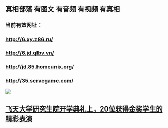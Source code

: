## 真相部落  有图文 有音频 有视频 有真相<br>
### 当前有效网址：<br>
### http://6.xy.z86.ru/<br>
### http://6.jd.qlbv.vn/<br>
### http://jd.85.homeunix.org/<br>
### http://35.servegame.com/<br>


<a href="http://6.jd.qlbv.vn/zx/" target="_blank"><img src="http://6.jd.qlbv.vn/pic/2016/11/p7829911a215010452.jpg">

                                   
</a>

## [飞天大学研究生院开学典礼上，20位获得金奖学生的精彩表演](http://6.jd.qlbv.vn/zx/)

